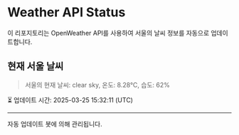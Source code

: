 
# Weather API Status

이 리포지토리는 OpenWeather API를 사용하여 서울의 날씨 정보를 자동으로 업데이트합니다.

## 현재 서울 날씨
> 서울의 현재 날씨: clear sky, 온도: 8.28°C, 습도: 62%

⏳ 업데이트 시간: 2025-03-25 15:32:11 (UTC)

---
자동 업데이트 봇에 의해 관리됩니다.
